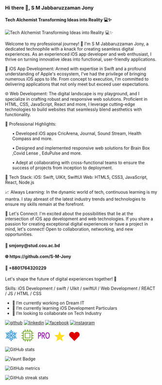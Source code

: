 ### Hi there 👋, S M Jabbaruzzaman Jony
#### Tech Alchemist Transforming Ideas into Reality 💻✨
![Tech Alchemist Transforming Ideas into Reality 💻✨](https://media.licdn.com/dms/image/D5616AQGbv9DVoLK3Vw/profile-displaybackgroundimage-shrink_350_1400/0/1703572532621?e=1709164800&v=beta&t=aMpwPXUeq2irF_8VColtgTtvuBKfy2yaTkY6gjljd_0)

Welcome to my professional journey! 👋 I'm S M Jabbaruzzaman Jony, a dedicated technophile with a knack for creating seamless digital experiences. As an experienced iOS app developer and web enthusiast, I thrive on turning innovative ideas into functional, user-friendly applications.

📱 iOS App Development: Armed with expertise in Swift and a profound understanding of Apple's ecosystem, I've had the privilege of bringing numerous iOS apps to life. From concept to execution, I'm committed to delivering applications that not only meet but exceed user expectations.

🌐 Web Development: The digital landscape is my playground, and I specialize in crafting robust and responsive web solutions. Proficient in HTML, CSS, JavaScript, React and more, I leverage cutting-edge technologies to build websites that seamlessly blend aesthetics with functionality.

💼 Professional Highlights:
<ul>
 • Developed iOS apps CricArena, Journal, Sound Stream, Health Compass and more.
 </ul>
 <ul>
 • Designed and implemented responsive web solutions for Brain Box ,Covid Lense , EduPulse and more.
 </ul>
 <ul>
 • Adept at collaborating with cross-functional teams to ensure the success of projects from inception to deployment.
 </ul>
 
🔧 Tech Stack: 
 iOS: Swift, UIKit, SwiftUI 
 Web: HTML5, CSS3, JavaScript, React, Node.js

📈 Always Learning: In the dynamic world of tech, continuous learning is my mantra. I stay abreast of the latest industry trends and technologies to ensure my skills remain at the forefront.

🤝 Let's Connect: I'm excited about the possibilities that lie at the intersection of iOS app development and web technologies. If you share a passion for creating exceptional digital experiences or have a project in mind, let's connect! Open to collaboration, networking, and new opportunities.
<h4>📧 smjony@stud.cou.ac.bd </h4>
<h4>🌐 https://github.com/S-M-Jony </h4>
<h4>📲 +8801764320229 </h4>

Let's shape the future of digital experiences together! 🌟

Skills: iOS Development / swift / UIkit / swiftUI / Web Development / REACT / JS / HTML / CSS

- 🔭 I’m currently working on Dream IT 
- 🌱 I’m currently learning iOS Development Particulars 
- 👯 I’m looking to collaborate on Tech Industry 


[<img src='https://cdn.jsdelivr.net/npm/simple-icons@3.0.1/icons/github.svg' alt='github' height='40'>](https://github.com/S-M-Jony)  [<img src='https://cdn.jsdelivr.net/npm/simple-icons@3.0.1/icons/linkedin.svg' alt='linkedin' height='40'>](https://www.linkedin.com/in/s-m-jabbaruzzaman-jony//)  [<img src='https://cdn.jsdelivr.net/npm/simple-icons@3.0.1/icons/facebook.svg' alt='facebook' height='40'>](https://www.facebook.com//smjony.jony.3/)  [<img src='https://cdn.jsdelivr.net/npm/simple-icons@3.0.1/icons/instagram.svg' alt='instagram' height='40'>](https://www.instagram.com/s_m_j_o_n_y//)  

<a href='https://archiveprogram.github.com/'><img src='https://raw.githubusercontent.com/acervenky/animated-github-badges/master/assets/acbadge.gif' width='40' height='40'></a> <a href='https://docs.github.com/en/developers'><img src='https://raw.githubusercontent.com/acervenky/animated-github-badges/master/assets/devbadge.gif' width='40' height='40'></a> <a href='https://github.com/pricing'><img src='https://raw.githubusercontent.com/acervenky/animated-github-badges/master/assets/pro.gif' width='40' height='40'></a> <a href='https://stars.github.com/'><img src='https://raw.githubusercontent.com/acervenky/animated-github-badges/master/assets/starbadge.gif' width='35' height='35'></a> <a href='https://docs.github.com/en/github/supporting-the-open-source-community-with-github-sponsors'><img src='https://raw.githubusercontent.com/acervenky/animated-github-badges/master/assets/sponsorbadge.gif' width='35' height='35'></a> 

![GitHub stats](https://github-readme-stats.vercel.app/api?username=S-M-Jony&show_icons=true&count_private=true)  

![Vaunt Badge](https://api.vaunt.dev/v1/github/entities/S-M-Jony/contributions?format=svg&private=true)  

![GitHub metrics](https://metrics.lecoq.io/S-M-Jony)  

![GitHub streak stats](https://streak-stats.demolab.com/?user=S-M-Jony)  

